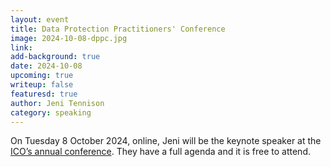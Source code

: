 ```yaml
---
layout: event
title: Data Protection Practitioners' Conference
image: 2024-10-08-dppc.jpg
link: 
add-background: true
date: 2024-10-08
upcoming: true
writeup: false
featuresd: true
author: Jeni Tennison
category: speaking
---
```

On Tuesday 8 October 2024, online, Jeni will be the keynote speaker at the [ICO’s annual conference](https://ico.org.uk/about-the-ico/data-protection-practitioners-conference/). They have a full agenda and it is free to attend.